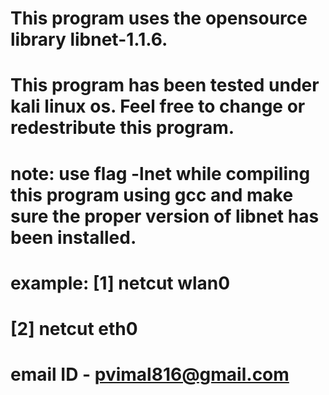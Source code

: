 # This program uses the opensource library libnet-1.1.6. 
# This program has been tested under kali linux os. Feel free to change or redestribute this program.
# note: use flag -lnet while compiling this program using gcc and make sure the proper version of libnet has been installed.

# example: [1] netcut wlan0
#	      	 [2] netcut eth0

# email ID - pvimal816@gmail.com
